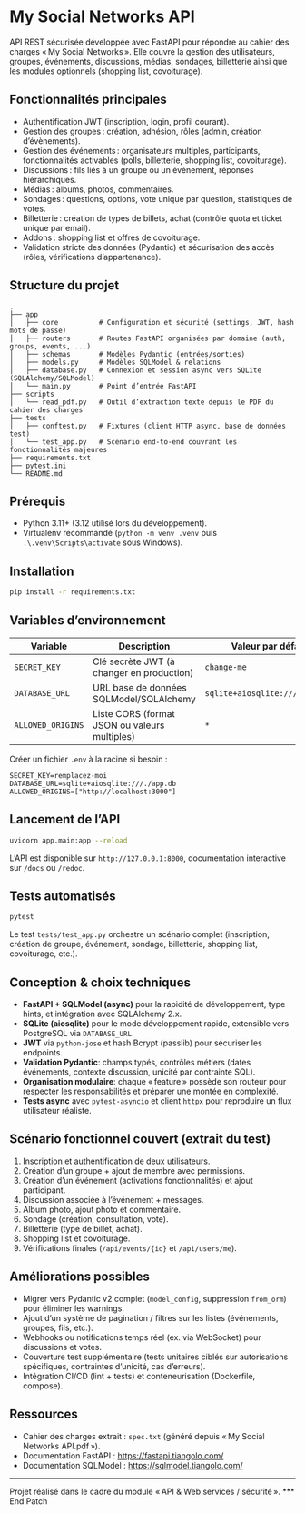 # My Social Networks API

API REST sécurisée développée avec FastAPI pour répondre au cahier des charges « My Social Networks ». Elle couvre la gestion des utilisateurs, groupes, événements, discussions, médias, sondages, billetterie ainsi que les modules optionnels (shopping list, covoiturage).

## Fonctionnalités principales
- Authentification JWT (inscription, login, profil courant).
- Gestion des groupes : création, adhésion, rôles (admin, création d’évènements).
- Gestion des événements : organisateurs multiples, participants, fonctionnalités activables (polls, billetterie, shopping list, covoiturage).
- Discussions : fils liés à un groupe ou un événement, réponses hiérarchiques.
- Médias : albums, photos, commentaires.
- Sondages : questions, options, vote unique par question, statistiques de votes.
- Billetterie : création de types de billets, achat (contrôle quota et ticket unique par email).
- Addons : shopping list et offres de covoiturage.
- Validation stricte des données (Pydantic) et sécurisation des accès (rôles, vérifications d’appartenance).

## Structure du projet
```
.
├── app
│   ├── core          # Configuration et sécurité (settings, JWT, hash mots de passe)
│   ├── routers       # Routes FastAPI organisées par domaine (auth, groups, events, ...)
│   ├── schemas       # Modèles Pydantic (entrées/sorties)
│   ├── models.py     # Modèles SQLModel & relations
│   ├── database.py   # Connexion et session async vers SQLite (SQLAlchemy/SQLModel)
│   └── main.py       # Point d’entrée FastAPI
├── scripts
│   └── read_pdf.py   # Outil d’extraction texte depuis le PDF du cahier des charges
├── tests
│   ├── conftest.py   # Fixtures (client HTTP async, base de données test)
│   └── test_app.py   # Scénario end-to-end couvrant les fonctionnalités majeures
├── requirements.txt
├── pytest.ini
└── README.md
```

## Prérequis
- Python 3.11+ (3.12 utilisé lors du développement).
- Virtualenv recommandé (`python -m venv .venv` puis `.\.venv\Scripts\activate` sous Windows).

## Installation
```bash
pip install -r requirements.txt
```

## Variables d’environnement
| Variable         | Description                                        | Valeur par défaut            |
|------------------|----------------------------------------------------|------------------------------|
| `SECRET_KEY`      | Clé secrète JWT (à changer en production)          | `change-me`                  |
| `DATABASE_URL`    | URL base de données SQLModel/SQLAlchemy            | `sqlite+aiosqlite:///./app.db` |
| `ALLOWED_ORIGINS` | Liste CORS (format JSON ou valeurs multiples)      | `*`                          |

Créer un fichier `.env` à la racine si besoin :
```
SECRET_KEY=remplacez-moi
DATABASE_URL=sqlite+aiosqlite:///./app.db
ALLOWED_ORIGINS=["http://localhost:3000"]
```

## Lancement de l’API
```bash
uvicorn app.main:app --reload
```
L’API est disponible sur `http://127.0.0.1:8000`, documentation interactive sur `/docs` ou `/redoc`.

## Tests automatisés
```bash
pytest
```
Le test `tests/test_app.py` orchestre un scénario complet (inscription, création de groupe, événement, sondage, billetterie, shopping list, covoiturage, etc.).

## Conception & choix techniques
- **FastAPI + SQLModel (async)** pour la rapidité de développement, type hints, et intégration avec SQLAlchemy 2.x.
- **SQLite (aiosqlite)** pour le mode développement rapide, extensible vers PostgreSQL via `DATABASE_URL`.
- **JWT** via `python-jose` et hash Bcrypt (passlib) pour sécuriser les endpoints.
- **Validation Pydantic**: champs typés, contrôles métiers (dates événements, contexte discussion, unicité par contrainte SQL).
- **Organisation modulaire**: chaque « feature » possède son routeur pour respecter les responsabilités et préparer une montée en complexité.
- **Tests async** avec `pytest-asyncio` et client `httpx` pour reproduire un flux utilisateur réaliste.

## Scénario fonctionnel couvert (extrait du test)
1. Inscription et authentification de deux utilisateurs.
2. Création d’un groupe + ajout de membre avec permissions.
3. Création d’un événement (activations fonctionnalités) et ajout participant.
4. Discussion associée à l’événement + messages.
5. Album photo, ajout photo et commentaire.
6. Sondage (création, consultation, vote).
7. Billetterie (type de billet, achat).
8. Shopping list et covoiturage.
9. Vérifications finales (`/api/events/{id}` et `/api/users/me`).

## Améliorations possibles
- Migrer vers Pydantic v2 complet (`model_config`, suppression `from_orm`) pour éliminer les warnings.
- Ajout d’un système de pagination / filtres sur les listes (événements, groupes, fils, etc.).
- Webhooks ou notifications temps réel (ex. via WebSocket) pour discussions et votes.
- Couverture test supplémentaire (tests unitaires ciblés sur autorisations spécifiques, contraintes d’unicité, cas d’erreurs).
- Intégration CI/CD (lint + tests) et conteneurisation (Dockerfile, compose).

## Ressources
- Cahier des charges extrait : `spec.txt` (généré depuis « My Social Networks API.pdf »).
- Documentation FastAPI : <https://fastapi.tiangolo.com/>
- Documentation SQLModel : <https://sqlmodel.tiangolo.com/>

---
Projet réalisé dans le cadre du module « API & Web services / sécurité ».*** End Patch
